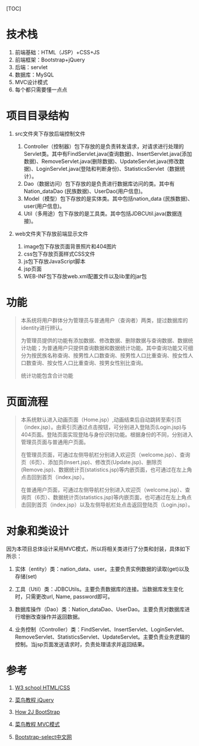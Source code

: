 [TOC]

# 技术栈

1. 前端基础：HTML（JSP）+CSS+JS
2. 前端框架：Bootstrap+jQuery
3. 后端：servlet
4. 数据库：MySQL
5. MVC设计模式
6. 每个都只需要懂一点点





# **项目目录结构**

1. src文件夹下存放后端控制文件
   1. Controller（控制器）包下存放的是负责转发请求，对请求进行处理的Servlet类。其中有FindServlet.java(查询数据)、InsertServlet.java(添加数据)、RemoveServlet.java(删除数据)、UpdateServlet.java(修改数据)、LoginServlet.java(登陆和判断身份)、StatisticsServlet（数据统计）。
   2. Dao（数据访问）包下存放的是负责进行数据库访问的类。其中有Nation_dataDao (民族数据)、UserDao(用户信息)。
   3. Model（模型）包下存放的是实体类。其中包括nation_data (民族数据)、user(用户信息)。
   4. Util（多用途）包下存放的是工具类。其中包括JDBCUtil.java(数据连接)。

 

2.  web文件夹下存放前端显示文件
    1. image包下存放页面背景照片和404图片
    2. css包下存放页面样式CSS文件
    3. js包下存放JavaScript脚本
    4. jsp页面
    5. WEB-INF包下存放web.xml配置文件以及lib里的jar包



# 功能

> 本系统将用户群体分为管理员与普通用户（查询者）两类，提过数据库的identity进行辨认。
>
> 为管理员提供的功能有添加数据、修改数据、删除数据与查询数据、数据统计功能；为普通用户只提供查询数据和数据统计功能。其中查询功能又可细分为按民族名称查询、按男性人口数查询、按男性人口比重查询、按女性人口数查询、按女性人口比重查询、按男女性别比查询。
>
> 统计功能包含合计功能



# 页面流程

> 本系统默认进入动画页面（Home.jsp）,动画结束后自动跳转至索引页（index.jsp）。由索引页通过点击按钮，可分别进入登陆页(Login.jsp)与404页面。登陆页面实现登陆与身份识别功能。根据身份的不同，分别进入管理员页面与普通用户页面。
>
> 在管理员页面，可通过左侧导航栏分别进入欢迎页（welcome.jsp）、查询页（6页）、添加页(Insert.jsp)、修改页(Update.jsp)、删除页(Remove.jsp)、数据统计页(statistics.jsp)等内嵌页面，也可通过在左上角点击回到首页（index.jsp）。
>
> 在普通用户页面，可通过左侧导航栏分别进入欢迎页（welcome.jsp）、查询页（6页）、数据统计页(statistics.jsp)等内嵌页面，也可通过在左上角点击回到首页（index.jsp）以及左侧导航栏处点击返回登陆页（Login.jsp）。



# **对象和类设计**

因为本项目总体设计采用MVC模式，所以将相关类进行了分类和封装，具体如下所示：

1. 实体（entity）类：nation_data、user。主要负责实例数据的读取(get)以及存储(set)

2. 工具（Util）类：JDBCUtils。主要负责数据库的连接。当数据库发生变化时，只需更改url, Name, password即可。

3. 数据库操作（Dao）类：Nation_dataDao、UserDao。主要负责对数据库进行增删改查操作并返回数据。

4. 业务控制（Controller）类：FindServlet、InsertServlet、LoginServlet、RemoveServlet、StatisticsServlet、UpdateServlet。主要负责业务逻辑的控制。当jsp页面发送请求时，负责处理请求并返回结果。





# 参考

1. [W3 school HTML/CSS]( https://www.w3school.com.cn/h.asp)

2. [菜鸟教程 jQuery](https://www.runoob.com/jquery/jquery-tutorial.html)
3. [How 2J BootStrap](https://how2j.cn/k/boostrap/boostrap-tutorial/538.html)
4. [菜鸟教程 MVC模式](https://www.runoob.com/design-pattern/mvc-pattern.html)

5. [Bootstrap-select中文网](https://www.bootstrapselect.cn/)



